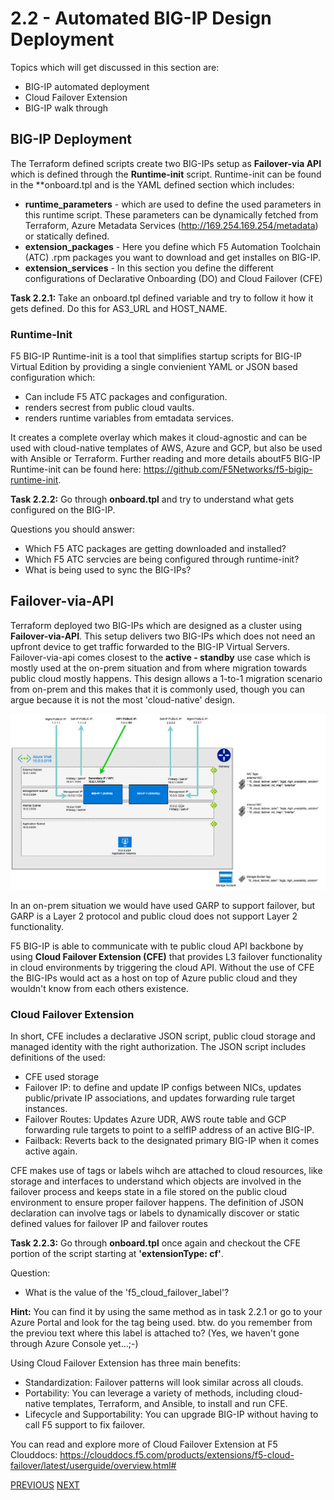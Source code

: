 # 2.2 - Automated BIG-IP Design Deployment

Topics which will get discussed in this section are:
* BIG-IP automated deployment
* Cloud Failover Extension
* BIG-IP walk through


## BIG-IP Deployment

The Terraform defined scripts create two BIG-IPs setup as **Failover-via API** which is defined through the **Runtime-init** script. Runtime-init can be found in the **onboard.tpl and is the YAML defined section which includes:
* **runtime_parameters** - which are used to define the used parameters in this runtime script. These parameters can be dynamically fetched from Terraform, Azure Metadata Services (http://169.254.169.254/metadata) or statically defined.
* **extension_packages** - Here you define which F5 Automation Toolchain (ATC) .rpm packages you want to download and get installes on BIG-IP.
* **extension_services** - In this section you define the different configurations of Declarative Onboarding (DO) and Cloud Failover (CFE)

**Task 2.2.1:** Take an onboard.tpl defined variable and try to follow it how it gets defined. Do this for AS3_URL and HOST_NAME.

### Runtime-Init
F5 BIG-IP Runtime-init is a tool that simplifies startup scripts for BIG-IP Virtual Edition by providing a single convienient YAML or JSON based configuration which:
* Can include F5 ATC packages and configuration.
* renders secrest from public cloud vaults.
* renders runtime variables from emtadata services.

It creates a complete overlay which makes it cloud-agnostic and can be used with cloud-native templates of AWS, Azure and GCP, but also be used with Ansible or Terraform. Further reading and more details aboutF5 BIG-IP Runtime-init can be found here: https://github.com/F5Networks/f5-bigip-runtime-init.

**Task 2.2.2:** Go through **onboard.tpl** and try to understand what gets configured on the BIG-IP.

Questions you should answer:
* Which F5 ATC packages are getting downloaded and installed?
* Which F5 ATC servcies are being configured through runtime-init?
* What is being used to sync the BIG-IPs?

## Failover-via-API

Terraform deployed two BIG-IPs which are designed as a cluster using **Failover-via-API**. This setup delivers two BIG-IPs which does not need an upfront device to get traffic forwarded to the BIG-IP Virtual Servers. Failover-via-api comes closest to the **active - standby** use case which is mostly used at the on-prem situation and from where migration towards public cloud mostly happens. This design allows a 1-to-1 migration scenario from on-prem and this makes that it is commonly used, though you can argue because it is not the most 'cloud-native' design.

![](../png/module2/task2_2_p1.gif)

In an on-prem situation we would have used GARP to support failover, but GARP is a Layer 2 protocol and public cloud does not support Layer 2 functionality.

F5 BIG-IP is able to communicate with te public cloud API backbone by using **Cloud Failover Extension (CFE)** that provides L3 failover functionality in cloud environments by triggering the cloud API. Without the use of CFE the BIG-IPs would act as a host on top of Azure public cloud and they wouldn't know from each others existence.

### Cloud Failover Extension
In short, CFE includes a declarative JSON script, public cloud storage and managed identity with the right authorization. The JSON script includes definitions of the used:
* CFE used storage
* Failover IP: to define and update IP configs between NICs, updates public/private IP associations, and updates forwarding rule target instances.
* Failover Routes: Updates Azure UDR, AWS route table and GCP forwarding rule targets to point to a selfIP address of an active BIG-IP.
* Failback: Reverts back to the designated primary BIG-IP when it comes active again.

CFE makes use of tags or labels wihch are attached to cloud resources, like storage and interfaces to understand which objects are involved in the failover process and keeps state in a file stored on the public cloud environment to ensure proper failover happens. The definition of JSON declaration can involve tags or labels to dynamically discover or static defined values for failover IP and failover routes

**Task 2.2.3:** Go through **onboard.tpl** once again and checkout the CFE portion of the script starting at **'extensionType: cf'**.

Question:
* What is the value of the 'f5_cloud_failover_label'?

**Hint:** You can find it by using the same method as in task 2.2.1 or go to your Azure Portal and look for the tag being used. btw. do you remember from the previou text where this label is attached to? (Yes, we haven't gone through Azure Console yet...;-)

Using Cloud Failover Extension has three main benefits:

* Standardization: Failover patterns will look similar across all clouds.
* Portability: You can leverage a variety of methods, including cloud-native templates, Terraform, and Ansible, to install and run CFE.
* Lifecycle and Supportability: You can upgrade BIG-IP without having to call F5 support to fix failover.

You can read and explore more of Cloud Failover Extension at F5 Clouddocs: https://clouddocs.f5.com/products/extensions/f5-cloud-failover/latest/userguide/overview.html#

[PREVIOUS](module_2/tas2_1.md)      [NEXT](module_2/task2_3.md)